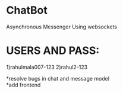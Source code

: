 # ChatBot
Asynchronous Messenger Using websockets

# USERS AND PASS:
1)rahulmala007-123
2)rahul2-123  

*resolve bugs in chat and message model  
*add frontend 
